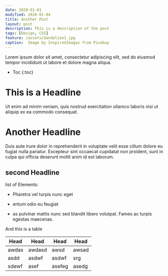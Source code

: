 ```yaml
---
date: 2020-01-01
modified: 2020-01-04
title: Another Post
layout: post
description: This is a description of the post
tags: [Design, CSS]
feature: /assets/dandelion1.jpg
caption:  Image by InspiredImages from Pixabay 
---
```



Lorem ipsum dolor sit amet, consectetur adipiscing elit, sed do eiusmod tempor incididunt ut labore et dolore magna aliqua.

* Toc
{:toc}

# This is a Headline

Ut enim ad minim veniam, quis nostrud exercitation ullamco laboris nisi ut aliquip ex ea commodo consequat. 


# Another Headline

Duis aute irure dolor in reprehenderit in voluptate velit esse cillum dolore eu fugiat nulla pariatur. Excepteur sint occaecat cupidatat non proident, sunt in culpa qui officia deserunt mollit anim id est laborum.

## second Headline

list of Elements:

* Pharetra vel turpis nunc eget

* entum odio eu feugiat 

* as pulvinar mattis nunc sed blandit libero volutpat. Fames ac turpis egestas maecenas.


And this is a table

| Head | Head | Head | Head
|---|----|---|---
|awdas|awdasd|awsd|awsad
|asdd|asdwf|asdwf|srg
|sdewf|asef|asefeg|asedg
